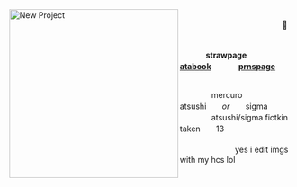 
<img width="300" height="300" alt="New Project" src="https://github.com/user-attachments/assets/cf367510-1f91-46f0-90f2-97aa8ee6bdd2" align="left" />
<br> 　　　　　　　　　　　　　🍊　　　　　
<br>        　
<br>

　  　　<b>strawpage      　　  　[atabook](https://pseudocidalist.atabook.org/)     　　   　[prnspage](https://en.pronouns.page/@pseudocidalist)</b><br>
    <br>
      
　　　　mercuro　　　　atsushi　　<i>or</i>　　sigma<br>
    　　　　atsushi/sigma fictkin　　 　taken　　13<br>
        <br>
　　　　　　　yes i edit imgs with my hcs lol
  
